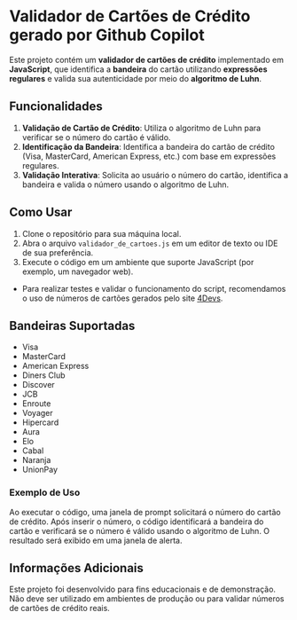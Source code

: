 # Validador de Cartões de Crédito gerado por Github Copilot

Este projeto contém um **validador de cartões de crédito** implementado em **JavaScript**, que identifica a **bandeira** do cartão utilizando **expressões regulares** e valida sua autenticidade por meio do **algoritmo de Luhn**.

## Funcionalidades

1. **Validação de Cartão de Crédito**: Utiliza o algoritmo de Luhn para verificar se o número do cartão é válido.
2. **Identificação da Bandeira**: Identifica a bandeira do cartão de crédito (Visa, MasterCard, American Express, etc.) com base em expressões regulares.
3. **Validação Interativa**: Solicita ao usuário o número do cartão, identifica a bandeira e valida o número usando o algoritmo de Luhn.

## Como Usar

1. Clone o repositório para sua máquina local.
2. Abra o arquivo `validador_de_cartoes.js` em um editor de texto ou IDE de sua preferência.
3. Execute o código em um ambiente que suporte JavaScript (por exemplo, um navegador web).

- Para realizar testes e validar o funcionamento do script, recomendamos o uso de números de cartões gerados pelo site [4Devs](https://www.4devs.com.br/gerador_de_numero_cartao_credito).

## Bandeiras Suportadas

- Visa
- MasterCard
- American Express
- Diners Club
- Discover
- JCB
- Enroute
- Voyager
- Hipercard
- Aura
- Elo
- Cabal
- Naranja
- UnionPay

### Exemplo de Uso

Ao executar o código, uma janela de prompt solicitará o número do cartão de crédito. Após inserir o número, o código identificará a bandeira do cartão e verificará se o número é válido usando o algoritmo de Luhn. O resultado será exibido em uma janela de alerta.

## Informações Adicionais

Este projeto foi desenvolvido para fins educacionais e de demonstração. Não deve ser utilizado em ambientes de produção ou para validar números de cartões de crédito reais.
